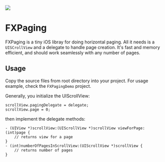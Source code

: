 <img src="http://dl.dropbox.com/u/5671499/github/fxpaging.png" />

# FXPaging

FXPaging is a tiny iOS libray for doing horizontal paging. All it needs is a `UISCrollView` and a delegate to handle page creation. It's fast and memory efficient, and should work seamlessly with any number of pages.

## Usage

Copy the source files from root directory into your project. For usage example, check the `FXPagingDemo` project.

Generally, you initialize the UIScrollView:

```objc
scrollView.pagingDelegate = delegate;
scrollView.page = 0;
``` 

then implement the delegate methods:

```objc
- (UIView *)scrollView:(UIScrollView *)scrollView viewForPage:(int)page {
	// returns view for a page 
}
- (int)numberOfPagesInScrollView:(UIScrollView *)scrollView {
    // returns number of pages
}
```